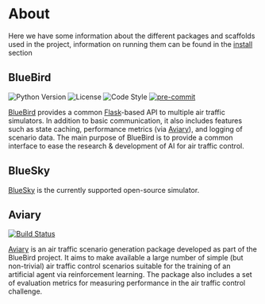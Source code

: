 # About
Here we have some information about the different packages and scaffolds used in the project, information on running them can be found in the [install](install.md) section

## BlueBird
![Python Version](https://img.shields.io/badge/python-3.7-blue)
![License](https://img.shields.io/github/license/project-bluebird/bluebird)
![Code Style](https://img.shields.io/badge/code%20style-black-000000.svg)
[![pre-commit](https://img.shields.io/badge/pre--commit-enabled-brightgreen?logo=pre-commit&logoColor=white)](https://github.com/pre-commit/pre-commit)

[BlueBird](../reference/bluebird-server.md) provides a common [Flask](https://github.com/pallets/flask)-based API to multiple air traffic simulators. In addition to basic communication, it also includes features such as state caching, performance metrics (via [Aviary](https://github.com/project-bluebird/aviary)), and logging of scenario data. The main purpose of BlueBird is to provide a common interface to ease the research & development of AI for air traffic control.


## BlueSky
[BlueSky](https://github.com/project-bluebird/bluesky) is the currently supported open-source simulator.


## Aviary
[![Build Status](https://travis-ci.com/project-bluebird/aviary.svg?branch=develop)](https://travis-ci.com/alan-turing-institute/aviary)

[Aviary](../reference/aviary.md) is an air traffic scenario generation package developed as part of the BlueBird project. It aims to make available a large number of simple (but non-trivial) air traffic control scenarios suitable for the training of an artificial agent via reinforcement learning. The package also includes a set of evaluation metrics for measuring performance in the air traffic control challenge.